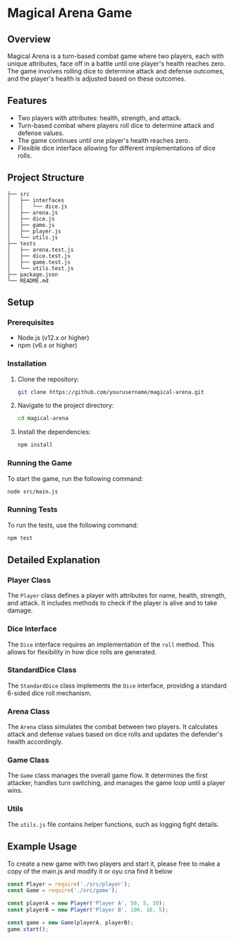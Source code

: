 # Magical Arena Game

## Overview
Magical Arena is a turn-based combat game where two players, each with unique attributes, face off in a battle until one player's health reaches zero. The game involves rolling dice to determine attack and defense outcomes, and the player's health is adjusted based on these outcomes.

## Features
- Two players with attributes: health, strength, and attack.
- Turn-based combat where players roll dice to determine attack and defense values.
- The game continues until one player's health reaches zero.
- Flexible dice interface allowing for different implementations of dice rolls.

## Project Structure
```
├── src
│   ├── interfaces
│   │   └── dice.js
│   ├── arena.js
│   ├── dice.js
│   ├── game.js
│   ├── player.js
│   └── utils.js
├── tests
│   ├── arena.test.js
│   ├── dice.test.js
│   ├── game.test.js
│   └── utils.test.js
├── package.json
└── README.md
```

## Setup

### Prerequisites
- Node.js (v12.x or higher)
- npm (v6.x or higher)

### Installation
1. Clone the repository:
    ```bash
    git clone https://github.com/yourusername/magical-arena.git
    ```
2. Navigate to the project directory:
    ```bash
    cd magical-arena
    ```
3. Install the dependencies:
    ```bash
    npm install
    ```

### Running the Game
To start the game, run the following command:
```bash
node src/main.js
```

### Running Tests
To run the tests, use the following command:
```bash
npm test
```

## Detailed Explanation

### Player Class
The `Player` class defines a player with attributes for name, health, strength, and attack. It includes methods to check if the player is alive and to take damage.

### Dice Interface
The `Dice` interface requires an implementation of the `roll` method. This allows for flexibility in how dice rolls are generated.

### StandardDice Class
The `StandardDice` class implements the `Dice` interface, providing a standard 6-sided dice roll mechanism.

### Arena Class
The `Arena` class simulates the combat between two players. It calculates attack and defense values based on dice rolls and updates the defender's health accordingly.

### Game Class
The `Game` class manages the overall game flow. It determines the first attacker, handles turn switching, and manages the game loop until a player wins.

### Utils
The `utils.js` file contains helper functions, such as logging fight details.

## Example Usage
To create a new game with two players and start it, please free to make a copy of the main.js and modify it or oyu cna find it below
```javascript
const Player = require('./src/player');
const Game = require('./src/game');

const playerA = new Player('Player A', 50, 5, 10);
const playerB = new Player('Player B', 100, 10, 5);

const game = new Game(playerA, playerB);
game.start();
```
